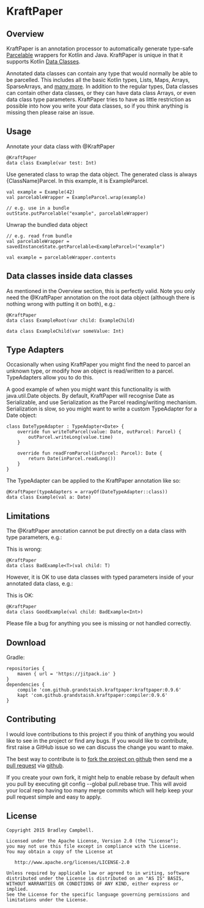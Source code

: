 # KraftPaper

## Overview

KraftPaper is an annotation processor to automatically generate type-safe [Parcelable](http://developer.android.com/intl/es/reference/android/os/Parcelable.html) wrappers for Kotlin and Java. KraftPaper is unique in that it supports Kotlin [Data Classes](https://kotlinlang.org/docs/reference/data-classes.html).

Annotated data classes can contain any type that would normally be able to be parcelled. This includes all the basic Kotlin types, Lists, Maps, Arrays, SparseArrays, and [many more](https://github.com/grandstaish/KraftPaper/tree/master/compiler/src/test/java/nz/bradcampbell/kraftpaper). In addition to the regular types, Data classes can contain other data classes, or they can have data class Arrays, or even data class type parameters. KraftPaper tries to have as little restriction as possible into how you write your data classes, so if you think anything is missing then please raise an issue.

## Usage

Annotate your data class with @KraftPaper

```
@KraftPaper
data class Example(var test: Int)
```

Use generated class to wrap the data object. The generated class is always {ClassName}Parcel. In this example, it is ExampleParcel.

```
val example = Example(42)
val parcelableWrapper = ExampleParcel.wrap(example)

// e.g. use in a bundle
outState.putParcelable("example", parcelableWrapper)
```

Unwrap the bundled data object

```
// e.g. read from bundle
val parcelableWrapper = savedInstanceState.getParcelable<ExampleParcel>("example")

val example = parcelableWrapper.contents
```

## Data classes inside data classes

As mentioned in the Overview section, this is perfectly valid. Note you only need the @KraftPaper annotation on the root data object (although there is nothing wrong with putting it on both), e.g.:

```
@KraftPaper
data class ExampleRoot(var child: ExampleChild)

data class ExampleChild(var someValue: Int)
```

## Type Adapters

Occasionally when using KraftPaper you might find the need to parcel an unknown type, or modify how an object is read/written to a parcel. TypeAdapters allow you to do this.

A good example of when you might want this functionality is with java.util.Date objects. By default, KraftPaper will recognise Date as Serializable, and use Serialization as the Parcel reading/writing mechanism. Serialization is slow, so you might want to write a custom TypeAdapter for a Date object:

```
class DateTypeAdapter : TypeAdapter<Date> {
    override fun writeToParcel(value: Date, outParcel: Parcel) {
        outParcel.writeLong(value.time)
    }

    override fun readFromParcel(inParcel: Parcel): Date {
        return Date(inParcel.readLong())
    }
}
```

The TypeAdapter can be applied to the KraftPaper annotation like so:

```
@KraftPaper(typeAdapters = arrayOf(DateTypeAdapter::class))
data class Example(val a: Date)
```

## Limitations

The @KraftPaper annotation cannot be put directly on a data class with type parameters, e.g.:

This is wrong:
```
@KraftPaper
data class BadExample<T>(val child: T)
```

However, it is OK to use data classes with typed parameters inside of your annotated data class, e.g.:

This is OK:
```
@KraftPaper
data class GoodExample(val child: BadExample<Int>)
```

Please file a bug for anything you see is missing or not handled correctly.

## Download

Gradle:

```
repositories {
    maven { url = 'https://jitpack.io' }
}
dependencies {
    compile 'com.github.grandstaish.kraftpaper:kraftpaper:0.9.6'
    kapt 'com.github.grandstaish.kraftpaper:compiler:0.9.6'
}
```

## Contributing

I would love contributions to this project if you think of anything you would like to see in the project or find any bugs. If you would like to contribute, first raise a GitHub issue so we can discuss the change you want to make. 

The best way to contribute is to [fork the project on github](https://help.github.com/articles/fork-a-repo/) then send me a [pull request](https://help.github.com/articles/using-pull-requests/) via [github](https://github.com/).

If you create your own fork, it might help to enable rebase by default when you pull by executing git config --global pull.rebase true. This will avoid your local repo having too many merge commits which will help keep your pull request simple and easy to apply.


## License
    Copyright 2015 Bradley Campbell.
    
    Licensed under the Apache License, Version 2.0 (the "License");
    you may not use this file except in compliance with the License.
    You may obtain a copy of the License at

       http://www.apache.org/licenses/LICENSE-2.0

    Unless required by applicable law or agreed to in writing, software
    distributed under the License is distributed on an "AS IS" BASIS,
    WITHOUT WARRANTIES OR CONDITIONS OF ANY KIND, either express or implied.
    See the License for the specific language governing permissions and
    limitations under the License.
